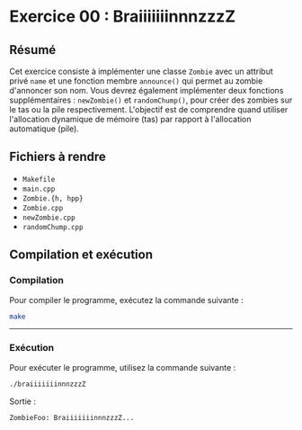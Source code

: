 # Exercice 00 : BraiiiiiiinnnzzzZ

## Résumé
Cet exercice consiste à implémenter une classe `Zombie` avec un attribut privé `name` et une fonction membre `announce()` qui permet au zombie d'annoncer son nom. Vous devrez également implémenter deux fonctions supplémentaires : `newZombie()` et `randomChump()`, pour créer des zombies sur le tas ou la pile respectivement. L'objectif est de comprendre quand utiliser l'allocation dynamique de mémoire (tas) par rapport à l'allocation automatique (pile).

## Fichiers à rendre
- `Makefile`
- `main.cpp`
- `Zombie.{h, hpp}`
- `Zombie.cpp`
- `newZombie.cpp`
- `randomChump.cpp`

## Compilation et exécution

### Compilation
Pour compiler le programme, exécutez la commande suivante :
```bash
make
```

---
### Exécution
Pour exécuter le programme, utilisez la commande suivante :
```bash
./braiiiiiiinnnzzzZ
```

Sortie :
```bash
ZombieFoo: BraiiiiiiinnnzzzZ...
```
